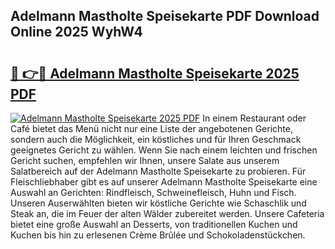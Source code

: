 ## Adelmann Mastholte Speisekarte PDF Download Online 2025 WyhW4

# <h2><a href="http://gcdgkmq.nevu.top/?p=Adelmann+Mastholte+Speisekarte">🔗 👉🔴 Adelmann Mastholte Speisekarte 2025 PDF</a></h2>

[![Adelmann Mastholte Speisekarte 2025 PDF](https://i.imgur.com/dBaPXMq.png)](http://gcdgkmq.nevu.top/?p=Adelmann+Mastholte+Speisekarte)
In einem Restaurant oder Café bietet das Menü nicht nur eine Liste der angebotenen Gerichte, sondern auch die Möglichkeit, ein köstliches und für Ihren Geschmack geeignetes Gericht zu wählen. Wenn Sie nach einem leichten und frischen Gericht suchen, empfehlen wir Ihnen, unsere Salate aus unserem Salatbereich auf der Adelmann Mastholte Speisekarte zu probieren. Für Fleischliebhaber gibt es auf unserer Adelmann Mastholte Speisekarte eine Auswahl an Gerichten: Rindfleisch, Schweinefleisch, Huhn und Fisch. Unseren Auserwählten bieten wir köstliche Gerichte wie Schaschlik und Steak an, die im Feuer der alten Wälder zubereitet werden. Unsere Cafeteria bietet eine große Auswahl an Desserts, von traditionellen Kuchen und Kuchen bis hin zu erlesenen Crème Brûlée und Schokoladenstückchen.
